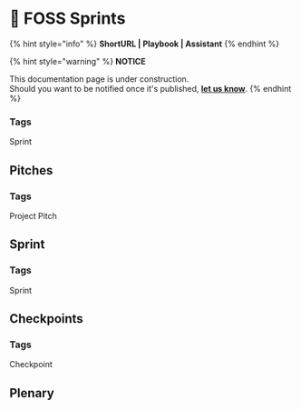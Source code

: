 # 🏃 FOSS Sprints

{% hint style="info" %}
**ShortURL | Playbook | Assistant**
{% endhint %}



{% hint style="warning" %}
**NOTICE**

This documentation page is under construction.\
Should you want to be notified once it's published, [**let us know**](https://tiof.click/TIOFTarianUpdatesService).
{% endhint %}



### Tags

Sprint



## Pitches



### Tags

Project Pitch



## Sprint



### Tags

Sprint





## Checkpoints



### Tags

Checkpoint



## Plenary











